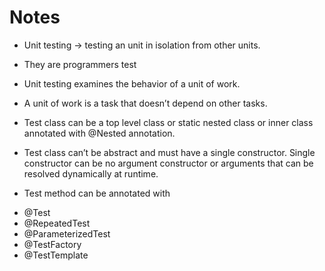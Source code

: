 # Notes

* Unit testing →  testing an unit in isolation from other units.
* They are programmers test
* Unit testing examines the behavior of a unit of work. 
* A unit of work is a task that doesn’t depend on other tasks.

* Test class can be a top level class or static nested class or inner class annotated with @Nested annotation. 
* Test class can’t be abstract and must have a single constructor. Single constructor can be no argument constructor or arguments that can be resolved dynamically at runtime.
* Test method can be annotated with 
 - @Test
 - @RepeatedTest
 - @ParameterizedTest
 - @TestFactory
 - @TestTemplate
 


